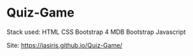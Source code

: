 # Quiz-Game

Stack used:
HTML
CSS
Bootstrap 4
MDB Bootstrap
Javascript

Site: https://iasiris.github.io/Quiz-Game/
